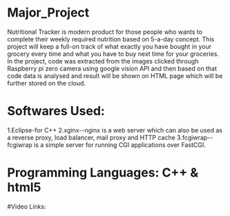 # Major_Project
Nutritional Tracker is modern product for those people who wants to complete their weekly required nutrition based on 5-a-day concept. This project will keep a full-on track of what exactly you have bought in your grocery every time and what you have to buy next time for your groceries.  In the project, code was extracted from the images clicked through Raspberry pi zero camera using google vision API and then based on that code data is analysed and result will be shown on HTML page which will be further stored on the cloud.

# Softwares Used: 
1.Eclipse-for C++
2.xginx--nginx is a web server which can also be used as a reverse proxy, load balancer, mail proxy and HTTP cache
3.fcgiwrap--fcgiwrap is a simple server for running CGI applications over FastCGI.

# Programming Languages: C++ & html5

#Video Links:


